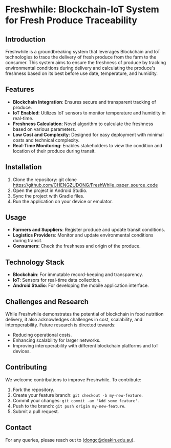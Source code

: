 # Freshwhile: Blockchain-IoT System for Fresh Produce Traceability

## Introduction
Freshwhile is a groundbreaking system that leverages Blockchain and IoT technologies to trace the delivery of fresh produce from the farm to the consumer. This system aims to ensure the freshness of produce by tracking environmental conditions during delivery and calculating the produce's freshness based on its best before use date, temperature, and humidity.

## Features
- **Blockchain Integration**: Ensures secure and transparent tracking of produce.
- **IoT Enabled**: Utilizes IoT sensors to monitor temperature and humidity in real-time.
- **Freshness Calculation**: Novel algorithm to calculate the freshness based on various parameters.
- **Low Cost and Complexity**: Designed for easy deployment with minimal costs and technical complexity.
- **Real-Time Monitoring**: Enables stakeholders to view the condition and location of their produce during transit.

## Installation
1. Clone the repository:
git clone https://github.com/CHENGZUDONG/FreshWhile_paper_source_code
2. Open the project in Android Studio.
3. Sync the project with Gradle files.
4. Run the application on your device or emulator.

## Usage
- **Farmers and Suppliers**: Register produce and update transit conditions.
- **Logistics Providers**: Monitor and update environmental conditions during transit.
- **Consumers**: Check the freshness and origin of the produce.

## Technology Stack
- **Blockchain**: For immutable record-keeping and transparency.
- **IoT**: Sensors for real-time data collection.
- **Android Studio**: For developing the mobile application interface.

## Challenges and Research
While Freshwhile demonstrates the potential of blockchain in food nutrition delivery, it also acknowledges challenges in cost, scalability, and interoperability. Future research is directed towards:
- Reducing operational costs.
- Enhancing scalability for larger networks.
- Improving interoperability with different blockchain platforms and IoT devices.

## Contributing
We welcome contributions to improve Freshwhile. To contribute:
1. Fork the repository.
2. Create your feature branch: `git checkout -b my-new-feature`.
3. Commit your changes: `git commit -am 'Add some feature'`.
4. Push to the branch: `git push origin my-new-feature`.
5. Submit a pull request.

## Contact
For any queries, please reach out to (dongc@deakin.edu.au).

